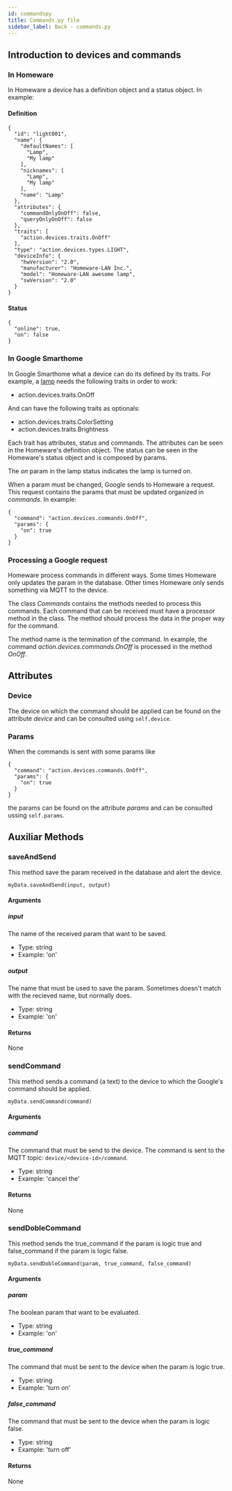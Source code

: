 ```yaml
---
id: commandspy
title: Commands.py file
sidebar_label: Back - commands.py
---
```


## Introduction to devices and commands

### In Homeware

In Homeware a device has a definition object and a status object. In example:

#### Definition

```
{
  "id": "light001",
  "name": {
    "defaultNames": [
      "Lamp",
      "My lamp"
    ],
    "nicknames": [
      "Lamp",
      "My lamp"
    ],
    "name": "Lamp"
  },
  "attributes": {
    "commandOnlyOnOff": false,
    "queryOnlyOnOff": false
  },
  "traits": [
    "action.devices.traits.OnOff"
  ],
  "type": "action.devices.types.LIGHT",
  "deviceInfo": {
    "hwVersion": "2.0",
    "manufacturer": "Homeware-LAN Inc.",
    "model": "Homeware-LAN awesome lamp",
    "swVersion": "2.0"
  }
}
```

#### Status

```
{
  "online": true,
  "on": false
}
```

### In Google Smarthome

In Google Smarthome what a device can do its defined by its traits. For example, a <a href="https://developers.google.com/assistant/smarthome/guides/light">lamp</a> needs the following traits in order to work:

- action.devices.traits.OnOff

And can have the following traits as optionals:

- action.devices.traits.ColorSetting
- action.devices.traits.Brightness

Each trait has attributes, status and commands. The attributes can be seen in the Homeware's definition object. The status can be seen in the Homeware's status object and is composed by params.

The _on_ param in the lamp status indicates the lamp is turned on.

When a param must be changed, Google sends to Homeware a request. This request contains the params that must be updated organized in _commands_. In example:

```
{
  "command": "action.devices.commands.OnOff",
  "params": {
    "on": true
  }
}
```

### Processing a Google request

Homeware process commands in different ways. Some times Homeware only updates the param in the database. Other times Homeware only sends something via MQTT to the device.

The class _Commands_ contains the methods needed to process this commands. Each command that can be received must have a processor method in the class. The method should process the data in the proper way for the command.

The method name is the termination of the command. In example, the command _action.devices.commands.OnOff_ is processed in the method _OnOff_.

## Attributes

### Device

The device on which the command should be applied can be found on the attribute _device_ and can be consulted using `self.device`.

### Params

When the commands is sent with some params like

```
{
  "command": "action.devices.commands.OnOff",
  "params": {
    "on": true
  }
}
```

the params can be found on the attribute _params_ and can be consulted ussing `self.params`.

## Auxiliar Methods

### saveAndSend
This method save the param received in the database and alert the device.

`myData.saveAndSend(input, output)`

#### Arguments

##### input
The name of the received param that want to be saved.

- Type: string
- Example: 'on'

##### output
The name that must be used to save the param. Sometimes doesn't match with the recieved name, but normally does.

- Type: string
- Example: 'on'

#### Returns
None

### sendCommand
This method sends a command (a text) to the device to which the Google's command should be applied.

`myData.sendCommand(command)`

#### Arguments

##### command
The command that must be send to the device. The command is sent to the MQTT topic: `device/<device-id>/command`.

- Type: string
- Example: 'cancel the'

#### Returns
None

### sendDobleCommand
This method sends the true_command if the param is logic true and false_command if the param is logic false.

`myData.sendDobleCommand(param, true_command, false_command)`

#### Arguments

##### param
The boolean param that want to be evaluated.

- Type: string
- Example: 'on'

##### true_command
The command that must be sent to the device when the param is logic true.

- Type: string
- Example: 'turn on'

##### false_command
The command that must be sent to the device when the param is logic false.

- Type: string
- Example: 'turn off'

#### Returns
None



